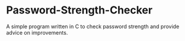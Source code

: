 # Password-Strength-Checker
A simple program written in C to check password strength and provide advice on improvements.
